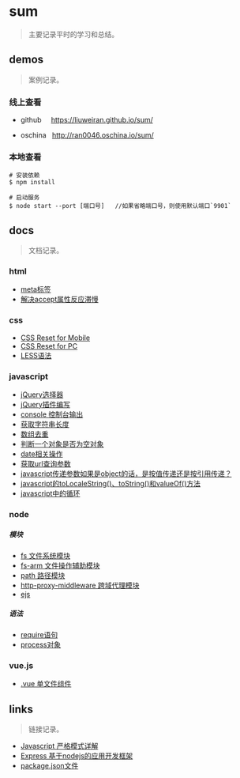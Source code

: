 # sum

>主要记录平时的学习和总结。

## demos

>案例记录。

### 线上查看

+ github &nbsp;&nbsp;&nbsp; https://liuweiran.github.io/sum/

+ oschina &nbsp; http://ran0046.oschina.io/sum/

### 本地查看

    # 安装依赖
    $ npm install 
       
    # 启动服务
    $ node start --port [端口号]   //如果省略端口号，则使用默认端口`9901`

## docs

>文档记录。

### html

+ [meta标签](./docs/html/meta.md)
+ [解决accept属性反应滞慢](./docs/html/accept.md)

### css

+ [CSS Reset for Mobile](./docs/css/reset_mobile.md)
+ [CSS Reset for PC](./docs/css/reset_pc.md)
+ [LESS语法](./docs/css/less.md)

### javascript

+ [jQuery选择器](./docs/javascript/jq_selector)
+ [jQuery插件编写](./docs/javascript/jq_plugin.md)
+ [console 控制台输出](./docs/javascript/console.md)
+ [获取字符串长度](./docs/javascript/str_length.md)
+ [数组去重](./docs/javascript/array_unique.md)
+ [判断一个对象是否为空对象](./docs/javascript/empty_object.md)
+ [date相关操作](./docs/javascript/date.md)
+ [获取url查询参数](./docs/javascript/get_url_search.md)
+ [javascript传递参数如果是object的话，是按值传递还是按引用传递？](./docs/javascript/call)
+ [javascript的toLocaleString()、toString()和valueOf()方法](./docs/javascript/toString.md)
+ [javascript中的循环](./docs/javascript/loop.md)

### node

##### 模块

+ [fs 文件系统模块](docs/node/module/fs.md)
+ [fs-arm 文件操作辅助模块](docs/node/module/fs-arm.md)
+ [path 路径模块](docs/node/module/path.md)
+ [http-proxy-middleware 跨域代理模块](docs/node/module/proxy.md)
+ [ejs](docs/node/module/ejs.md)

##### 语法

+ [require语句](docs/node/grammer/require.md)
+ [process对象](docs/node/grammer/process.md)

### vue.js

+ [.vue 单文件组件](./docs/vuejs/vue.md)

## links

> 链接记录。

+ [Javascript 严格模式详解](http://www.ruanyifeng.com/blog/2013/01/javascript_strict_mode.html)
+ [Express 基于nodejs的应用开发框架](http://www.expressjs.com.cn)
+ [package.json文件](http://javascript.ruanyifeng.com/nodejs/packagejson.html)
